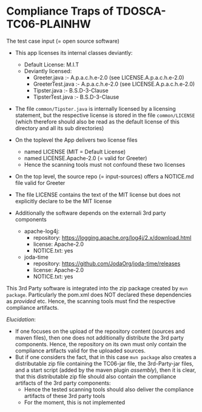 # Compliance Traps of TDOSCA-TC06-PLAINHW

The test case input (= open source software)

* This app licenses its internal classes deviantly:
  - Default License: M.I.T
  - Deviantly licensed:
    - Greeter.java :- A.p.a.c.h.e-2.0 (see LICENSE.A.p.a.c.h.e-2.0)
    - GreeterTest.java :- A.p.a.c.h.e-2.0 (see LICENSE.A.p.a.c.h.e-2.0)
    - Tipster.java :- B.S.D-3-Clause
    - TipsterTest.java :- B.S.D-3-Clause

* The file ``common/Tipster.java`` is internally licensed by a licensing statement, but the respective license is stored in the file ``common/LICENSE`` (which therefore should also be read as the default license of this directory and all its sub directories) 
* On the toplevel the App delivers two license files
  - named LICENSE (MIT = Default License)
  - named LICENSE.Apache-2.0 (= valid for Greeter)
  - Hence the scanning tools must not confound these two licenses
* On the top level, the source repo (= input-sources) offers a NOTICE.md file valid for Greeter
* The file LICENSE contains the text of the MIT license but does not explicitly declare to be the MIT license

* Additionally the software depends on the externali 3rd party components
  * apache-log4j:
    - repository: https://logging.apache.org/log4j/2.x/download.html
    - license: Apache-2.0
    - NOTICE.txt: yes
  * joda-time
    - repository: https://github.com/JodaOrg/joda-time/releases
    - license: Apache-2.0
    - NOTICE.txt: yes

This 3rd Party software is integrated into the zip package created by ``mvn package``. Particularly the pom.xml does NOT declared these dependencies as *provided* etc. Hence, the scanning tools must find the respective compliance artifacts.

*Elucidation*:

* If one focuses on the upload of the repository content (sources and maven files), then one does not additionally distribute the 3rd party components. Hence, the repository on its own must only contain the compliance artifacts valid for the uploaded sources.
* But if one considers the fact, that in this case ``mvn package`` also creates a distributable zip file  containing the TC06-jar file, the 3rd-Party-jar files, and a start script (added by the maven plugin *assembly*), then it is clear, that this distributable zip file should also contain the compliance artifacts of the 3rd party components:
  - Hence the tested scanning tools should also deliver the compliance artifacts of these 3rd party tools
  - For the moment, this is not implemented

